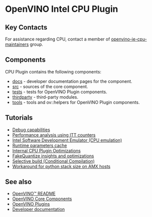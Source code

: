 # OpenVINO Intel CPU Plugin

## Key Contacts

For assistance regarding CPU, contact a member of [openvino-ie-cpu-maintainers](https://github.com/orgs/openvinotoolkit/teams/openvino-ie-cpu-maintainers) group.

## Components

CPU Plugin contains the following components:

* [docs](./docs/) - developer documentation pages for the component.
* [src](./src/) - sources of the core component.
* [tests](./tests/) - tests for OpenVINO Plugin components.
* [thirdparty](./thirdparty/) - third-party modules.
* [tools](./tools/) - tools and ov::helpers for OpenVINO Plugin components.

## Tutorials

* [Debug capabilities](./docs/debug_capabilities/README.md)
* [Performance analysis using ITT counters](./docs/performance_analysis_ITT_counters.md)
* [Intel Software Development Emulator (CPU emulation)](./docs/cpu_emulation.md)
* [Runtime parameters cache](./docs/runtime_parameters_cache.md)
* [Internal CPU Plugin Optimizations](./docs/internal_cpu_plugin_optimization.md)
* [FakeQuantize insights and optimizations](./docs/fake_quantize.md)
* [Selective build (Conditional Compilation)](./docs/selective_build.md)
* [Workaround for python stack size on AMX hosts](./docs/wa_amx_python_sigaltstack.md)

## See also

 * [OpenVINO™ README](../../../README.md)
 * [OpenVINO Core Components](../../README.md)
 * [OpenVINO Plugins](../README.md)
 * [Developer documentation](../../../docs/dev/index.md)
